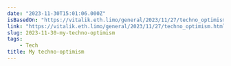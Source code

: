 ```yaml
---
date: "2023-11-30T15:01:06.000Z"
isBasedOn: "https://vitalik.eth.limo/general/2023/11/27/techno_optimism.html"
link: "https://vitalik.eth.limo/general/2023/11/27/techno_optimism.html"
slug: 2023-11-30-my-techno-optimism
tags:
    - Tech
title: My techno-optimism
---
```

